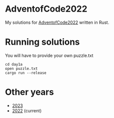 # AdventofCode2022

My solutions for [AdventofCode2022](https://adventofcode.com/2022) written in Rust.

# Running solutions

You will have to provide your own puzzle.txt

```shell
cd day1a
open puzzle.txt
cargo run --release
```

# Other years

- [2023](https://github.com/S222em/AdventofCode2023)
- [2022](https://github.com/S222em/AdventofCode2022) (current)
